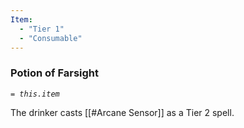 ```yaml
---
Item:
  - "Tier 1"
  - "Consumable"
---
```

### Potion of Farsight
_`= this.item`_ 

The drinker casts [[#Arcane Sensor]] as a Tier 2 spell.